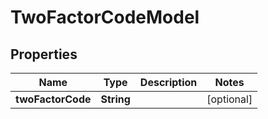 # TwoFactorCodeModel

## Properties
Name | Type | Description | Notes
------------ | ------------- | ------------- | -------------
**twoFactorCode** | **String** |  |  [optional]
